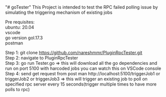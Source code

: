 "# goTester" 
This Project is intended to test the RPC failed polling issue by simulating the triggering mechanism of existing jobs  

Pre requisites:  
ubuntu: 20.04  
vscode  
go version gol.17.3  
postman  

Step 1: git clone https://github.com/nareshmmr/PluginRpcTester.git  
Step 2: navigate to PluginRpcTester  
Step 3: go run Tester.go => this will download all the go dependencies and run on port 5100 with harcoded jobs you can watch this on VSCode console  
Step 4: send get request from post man http://localhost:5100/triggerJob1 or triggerJob2 or triggerJob3 => this will trigger an existing job to poll on specified rpc server every 15 seconds(trigger multiple times to have more polls to rpc)  
